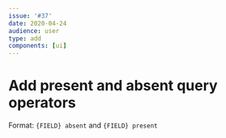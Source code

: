 ```yaml
---
issue: '#37'
date: 2020-04-24
audience: user
type: add
components: [ui]
---
```


# Add present and absent query operators

Format: `{FIELD} absent` and `{FIELD} present`
